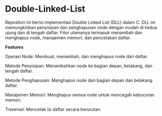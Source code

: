 # Double-Linked-List
Repositori ini berisi implementasi Double Linked List (DLL) dalam C. DLL ini memungkinkan penyisipan dan penghapusan node dengan mudah di kedua ujung dan di tengah daftar. Fitur utamanya termasuk menambah dan menghapus node, manajemen memori, dan pencetakan daftar.

**Features**

Operasi Node: Membuat, menambah, dan menghapus node dari daftar.

Metode Penyisipan: Menambahkan node ke bagian depan, belakang, dan tengah daftar.

Metode Penghapusan: Menghapus node dari bagian depan dan belakang daftar.

Manajemen Memori: Menghapus semua node untuk mencegah kebocoran memori.

Traversal: Mencetak isi daftar secara berurutan.
